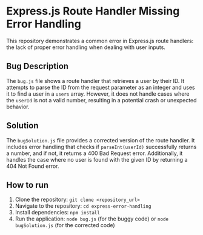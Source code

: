 # Express.js Route Handler Missing Error Handling

This repository demonstrates a common error in Express.js route handlers: the lack of proper error handling when dealing with user inputs.

## Bug Description
The `bug.js` file shows a route handler that retrieves a user by their ID.  It attempts to parse the ID from the request parameter as an integer and uses it to find a user in a `users` array.  However, it does not handle cases where the `userId` is not a valid number, resulting in a potential crash or unexpected behavior. 

## Solution
The `bugSolution.js` file provides a corrected version of the route handler.  It includes error handling that checks if `parseInt(userId)` successfully returns a number, and if not, it returns a 400 Bad Request error.  Additionally, it handles the case where no user is found with the given ID by returning a 404 Not Found error.

## How to run
1. Clone the repository: `git clone <repository_url>`
2. Navigate to the repository: `cd express-error-handling`
3. Install dependencies: `npm install`
4. Run the application: `node bug.js` (for the buggy code) or `node bugSolution.js` (for the corrected code)